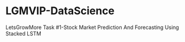 # LGMVIP-DataScience
LetsGrowMore
Task #1-Stock Market Prediction And Forecasting Using Stacked LSTM
